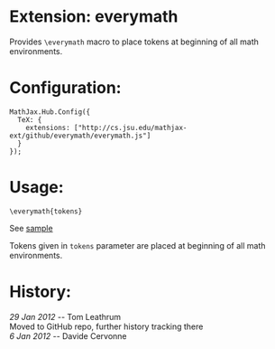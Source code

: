 # Extension: everymath

Provides `\everymath` macro to place tokens at beginning of all math
environments.

# Configuration:

    MathJax.Hub.Config({
      TeX: {
        extensions: ["http://cs.jsu.edu/mathjax-ext/github/everymath/everymath.js"]
      }
    });

# Usage:

    \everymath{tokens}

See [sample](http://leathrum.github.com/mathjax-ext-contrib/everymath/sample.html)

Tokens given in `tokens` parameter are placed at beginning of all
math environments.

# History:

*29 Jan 2012* -- Tom Leathrum  
Moved to GitHub repo, further history tracking there  
*6 Jan 2012* -- Davide Cervonne  

